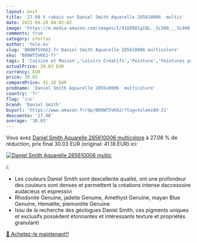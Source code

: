 ```yaml
---
layout: post
title: '27.08 % rabais sur Daniel Smith Aquarelle 285610006  multic'
date: 2021-04-20 08:02:02
image: 'https://m.media-amazon.com/images/I/41UER81gI8L._SL500_._SL400_.jpg'
comments: true
category: ofertas
author: 'tole.es'
slug: 'B00WT5VK62-fr Daniel Smith Aquarelle 285610006 multicolore'
sku: 'B00WT5VK62-fr'
tags: [ 'Cuisine et Maison','Loisirs Créatifs','Peinture','Peintures pour artiste','daniel smith', ]
actualPrice: 30.03 EUR
currency: EUR
price: 30.03
comparePrice: 41.18 EUR
prodname: 'Daniel Smith Aquarelle 285610006  multicolore'
country: 'fr'
flag: '🇫🇷'
brand: 'Daniel Smith'
buyurl: 'https://www.amazon.fr/dp/B00WT5VK62/?tag=tolees0d-21'
descuento: '27.08'
average: '30.03'
---
```


Vous avez [Daniel Smith Aquarelle 285610006  multicolore](https://www.amazon.fr/dp/B00WT5VK62/?tag=tolees0d-21)  à  27.08 % de réduction, prix final  30.03 EUR (original: 41.18 EUR) ici:

[![Daniel Smith Aquarelle 285610006  multic](https://m.media-amazon.com/images/I/41UER81gI8L._SL500_._SL400_.jpg)](https://www.amazon.fr/dp/B00WT5VK62/?tag=tolees0d-21)

ℹ️:

- Les couleurs Daniel Smith sont dexcellente qualité, ont une profondeur des couleurs sont denses et permettent la créations intense daccessoire audacieux et espressivi
- Rhodonite Genuine, jadeite Genuine, Amethyst Genuine, mayan Blue Genuine, Hematite, piemontite Genuine
- Issu de la recherche des géologues Daniel Smith, ces pigments uniques et exclusifs possèdent étonnantes et intéressants texture et propriétés granulanti

[🛒 Achetez-le maintenant!!](https://www.amazon.fr/dp/B00WT5VK62/?tag=tolees0d-21)
